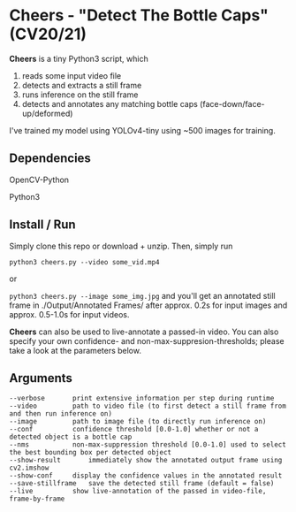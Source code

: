# Cheers - "Detect The Bottle Caps" (CV20/21)
**Cheers** is a tiny Python3 script, which 

 1. reads some input video file
 2. detects and extracts a still frame
 3. runs inference on the still frame
 4. detects and annotates any matching bottle caps (face-down/face-up/deformed)

 I've trained my model using YOLOv4-tiny using ~500 images for training.
 ## Dependencies
 OpenCV-Python

 Python3

 ## Install / Run
Simply clone this repo or download + unzip. Then, simply run

`python3 cheers.py --video some_vid.mp4`

or

`python3 cheers.py --image some_img.jpg`
and you'll get an annotated still frame in ./Output/Annotated Frames/ after approx. 0.2s for input images and approx. 0.5-1.0s for input videos. 

**Cheers** can also be used to live-annotate a passed-in video. You can also specify your own confidence- and non-max-suppresion-thresholds; please take a look at the parameters below.

 ## Arguments

```
--verbose		print extensive information per step during runtime
--video			path to video file (to first detect a still frame from and then run inference on)
--image			path to image file (to directly run inference on)
--conf			confidence threshold [0.0-1.0] whether or not a detected object is a bottle cap
--nms			non-max-suppression threshold [0.0-1.0] used to select the best bounding box per detected object
--show-result		immediately show the annotated output frame using cv2.imshow
--show-conf		display the confidence values in the annotated result
--save-stillframe	save the detected still frame (default = false)
--live			show live-annotation of the passed in video-file, frame-by-frame
```
